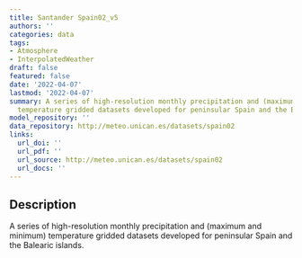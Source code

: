```yaml
---
title: Santander Spain02_v5
authors: ''
categories: data
tags:
- Atmosphere
- InterpolatedWeather
draft: false
featured: false
date: '2022-04-07'
lastmod: '2022-04-07'
summary: A series of high-resolution monthly precipitation and (maximum and minimum)
  temperature gridded datasets developed for peninsular Spain and the Balearic islands.
model_repository: ''
data_repository: http://meteo.unican.es/datasets/spain02
links:
  url_doi: ''
  url_pdf: ''
  url_source: http://meteo.unican.es/datasets/spain02
  url_docs: ''
---
```


## Description

A series of high-resolution monthly precipitation and (maximum and minimum) temperature gridded datasets developed for peninsular Spain and the Balearic islands.

